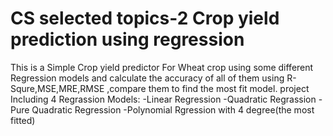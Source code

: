 # CS selected topics-2 Crop yield prediction using regression 
This is a Simple Crop yield predictor For Wheat crop using some different Regression models and calculate the accuracy of all of them using R-Squre,MSE,MRE,RMSE ,compare them to find the most fit model.
project Including 4 Regrassion Models:
-Linear Regression
-Quadratic Regrassion
-Pure Quadratic Regression
-Polynomial Rgression with 4 degree(the most fitted)
